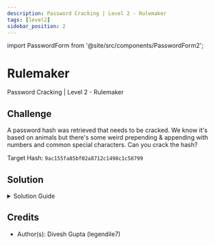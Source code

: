 ```yaml
---
description: Password Cracking | Level 2 - Rulemaker
tags: [level2]
sidebar_position: 2
---
```


import PasswordForm from '@site/src/components/PasswordForm2';

# Rulemaker
Password Cracking | Level 2 - Rulemaker
## Challenge
A password hash was retrieved that needs to be cracked. We know it's based on animals but there's some weird prepending & appending with numbers and common special characters. Can you crack the hash?

Target Hash: `9ac155fa85bf02a8712c1498c1c58799`

<PasswordForm hash="281d94de86ee7784940315015a148730856f88fe6bd0babeedf4ec8a6a17cc372dd5d8524da97341d6929276618a5da2a22bad0d1b1ca4a8b517475002d2831e" algorithm="sha512" />

## Solution
<details>
  <summary>Solution Guide</summary>
  :::note
    This challenge assumes you know how to solve [**RockYou**](https://thehackpack.org/practice/PasswordCracking/Easy/rockyou), [**Fusion**](https://thehackpack.org/practice/PasswordCracking/Hard/fusion), & [**Diver**](https://thehackpack.org/practice/PasswordCracking/Hard/diver).
  :::

  You should know how to get the wordlist for animals (make sure to sanitize it, remove spaces, & make it lowercase). You'll notice that if you try any pre existing rules in hashcat, you won't get the password. This is because this challenge requires you to craft your own rules.

  ---
  
  <h2>How to make rules in Hashcat</h2>
  As you know from [**Diver**](https://thehackpack.org/practice/PasswordCracking/Hard/diver), Hashcat rules let you transform every word in your wordlist using lightweight text manipulation instructions. It’s like regex, but much more optimized and tuned specifically for password cracking.

  Rules are written one instruction per line, with each instruction telling Hashcat how to modify the base word. You can do things like:
  - Add characters (`$!` adds `!` to the end, `^@` adds `@` to the beginning)
  - Change case (`u` = uppercase all, `l` = lowercase all, `c` = capitalize)
  - Substitute characters (`saz` changes `a` to `z`)
  - Insert/delete characters at specific positions
  - Combine multiple operations in one line

  There's 2 types or rules: mutators (modify/replace characters) & additives (add/remove characters)

  Here’s a quick cheat sheet & guide: https://kaoticcreations.blogspot.com/2011/09/explanation-of-hashcat-rules.html


  You can combine rules like this: `^@ c $1`.
  That will take a word like `tiger` and turn it into `@Tiger1`.

  Once you have all the rules writted down in a text file, you can save it as `<name>.rule`. To use a rule, just append your traditional dictionary attack command with `-r yourRule.rule`.

  <h3>Rule stacking</h3>
  You can stack & combine multiple rule files (can be same or different). So let's say you have a rule file named `my.rule`, you can stack and make it apply twice by executing:
  ```bash
  hashcat -a 0 -m <mode> hash.txt wordlist.txt -r my.rule -r my.rule
  ```
  This helps you make smaller rule files with the function of bigger ones.

  ---

  Alright, now let's apply this new knowledge we've learned and make our own rule file! We know that we want to prepend and append special characters and numbers. Recall that prepending is done with `^` and appending is done with `$`. So, let's make our rule file (you can do it manually or write a script to automate it)!

  <details>
    <summary>Reveal rule file</summary>

    ```txt
    $~
    $`
    $!
    $@
    $#
    $$
    $%
    $^
    $&
    $*
    $(
    $)
    $-
    $_
    $+
    $=
    ${
    $}
    $[
    $]
    $|
    $\
    $;
    $:
    $"
    $<
    $>
    $,
    $.
    $/
    $?
    $0
    $1
    $2
    $3
    $4
    $5
    $6
    $7
    $8
    $9
    ^`
    ^!
    ^@
    ^#
    ^$
    ^%
    ^^
    ^&
    ^*
    ^(
    ^)
    ^-
    ^_
    ^+
    ^=
    ^{
    ^}
    ^[
    ^]
    ^|
    ^\
    ^;
    ^:
    ^"
    ^<
    ^>
    ^,
    ^.
    ^/
    ^?
    ^0
    ^1
    ^2
    ^3
    ^4
    ^5
    ^6
    ^7
    ^8
    ^9
    ```
  </details>
  Let's name it something like `additive1.rule` and try it out!
  ```bash
  hashcat -a 0 -m 0 hash.txt animals.txt -r additive1.rule
  ```
  :::tip
  Appending `-S` to your hashcat commands helps improve performance when you're using bigger rule files (this challenge won't use a big one)
  :::
  ...and you notice it gives you nothing. Well maybe this is because the rule is only prepending or appending one character, our password could potentially have more. So, let's try rule stacking! Apply this rule twice or more times if needed!

  <details>
    <summary>Reveal Final Command</summary>

    ```bash
    hashcat -a 0 -m 0 hash.txt animals.txt -r additive1.rule -r additive1.rule -r additive1.rule
    ```
  </details>

  You should now have cracked the password!

</details>

## Credits
- Author(s): Divesh Gupta (legendile7)